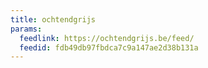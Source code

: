 ```yaml
---
title: ochtendgrijs
params:
  feedlink: https://ochtendgrijs.be/feed/
  feedid: fdb49db97fbdca7c9a147ae2d38b131a
---
```

